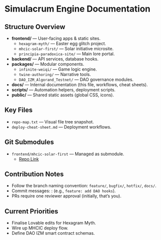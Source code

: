 # Simulacrum Engine Documentation

## Structure Overview
- **frontend/** — User-facing apps & static sites.
  - `hexagram-myth/` — Easter egg glitch project.
  - `mhcic-solar-first/` — Solar initiative microsite.
  - `principia-paradoxica-site/` — Main lore portal.
- **backend/** — API services, database hooks.
- **packages/** — Modular components.
  - `infinite-weiqi/` — Game logic engine.
  - `twine-authoring/` — Narrative tools.
  - `DAO_IZM_Algorand_Testnet/` — DAO governance modules.
- **docs/** — Internal documentation (this file, workflows, cheat sheets).
- **scripts/** — Automation helpers, deployment scripts.
- **public/** — Shared static assets (global CSS, icons).

## Key Files
- `repo-map.txt` — Visual file tree snapshot.
- `deploy-cheat-sheet.md` — Deployment workflows.

## Git Submodules
- `frontend/mhcic-solar-first` — Managed as submodule.
  - [Repo Link](https://github.com/Ratpick/mhcic-solar-first)

## Contribution Notes
- Follow the branch naming convention: `feature/`, `bugfix/`, `hotfix/`, `docs/`.
- Commit messages: <type>: <short description> (e.g., `feature: add DAO hooks`).
- PRs require one reviewer approval (initially, that’s you).

## Current Priorities
- Finalise Lovable edits for Hexagram Myth.
- Wire up MHCIC deploy flow.
- Define DAO IZM smart contract schemas.